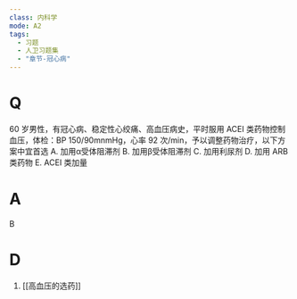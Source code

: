 ```yaml
---
class: 内科学
mode: A2
tags:
  - 习题
  - 人卫习题集
  - "章节-冠心病"
---
```


# Q
60 岁男性，有冠心病、稳定性心绞痛、高血压病史，平时服用 ACEI 类药物控制血压，体检：BP 150/90mnmHg，心率 92 次/min，予以调整药物治疗，以下方案中宜首选
A. 加用α受体阻滞剂 
B. 加用β受体阻滞剂
C. 加用利尿剂 
D. 加用 ARB 类药物
E. ACEI 类加量
# A
B
# D
1. [[高血压的选药]]